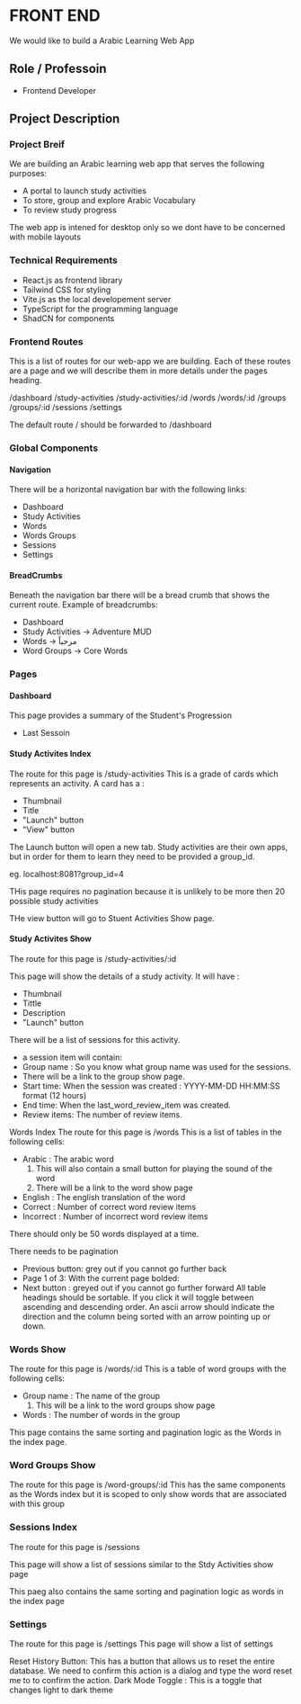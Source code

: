# FRONT END
We would like to build a Arabic Learning Web App

## Role / Professoin
- Frontend Developer

## Project Description
### Project Breif
We are building an Arabic learning web app that serves the following purposes:
- A portal to launch study activities
- To store, group and explore Arabic Vocabulary
- To review study progress

The web app is intened for desktop only so we dont have to be concerned with mobile layouts

### Technical Requirements 
- React.js as frontend library
- Tailwind CSS for styling
- Vite.js as the local developement server
- TypeScript for the programming language
- ShadCN for components

### Frontend Routes
This is a list of routes for our web-app we are building.
Each of these routes are a page and we will describe them in more details under the pages heading.

/dashboard
/study-activities
/study-activities/:id
/words
/words/:id
/groups
/groups/:id
/sessions
/settings

The default route / should be forwarded to /dashboard

### Global Components
#### Navigation
There will be a horizontal navigation bar with the following links:
- Dashboard
- Study Activities
- Words
- Words Groups
- Sessions
- Settings

#### BreadCrumbs
Beneath the navigation bar there will be a bread crumb that shows the current route. Example of breadcrumbs:
- Dashboard
- Study Activities -> Adventure MUD
- Words -> مرحباً
- Word Groups -> Core Words

### Pages
#### Dashboard
This page provides a summary of the Student's Progression
- Last Sessoin
#### Study Activites Index
The route for this page is /study-activities
This is a grade of cards which represents an activity.
A card has a :
- Thumbnail
- Title
- "Launch" button
- "View" button

The Launch button will open a new tab. Study activities are their own apps, but in order for them to learn they need to be provided a group_id.

eg. localhost:8081?group_id=4

THis page requires no pagination because it is unlikely to be more then 20 possible study activities

THe view button will go to Stuent Activities Show page.

#### Study Activites Show
The route for this page is /study-activities/:id

This page will show the details of a study activity.
It will have :
- Thumbnail
- Tittle
- Description
- "Launch" button


There will be a list of sessions for this activity.
- a session item will contain:
- Group name : So you know what group name was used for the sessions.
- There will be a link to the group show page.
- Start time:  When the session was created : YYYY-MM-DD HH:MM:SS format (12 hours)
- End time: When the last_word_review_item was created.
- Review items: The number of review items.

Words Index
The route for this page is /words
This is a list of tables in the following cells:
- Arabic : The arabic word
    1) This will also contain a small button for playing the sound of the word
    2) There will be a link to the word show page
- English : The english translation of the word
- Correct : Number of correct word review items
- Incorrect : Number of incorrect word review items

There should only be 50 words displayed at a time.

There needs to be pagination
- Previous button: grey out if you cannot go further back
- Page 1 of 3: With the current page bolded:
- Next button : greyed out if you cannot go further forward
All table headings should be sortable. If you click it will toggle between ascending and descending order.
An ascii arrow should indicate the direction and the column being sorted with an arrow pointing up or down.

### Words Show
The route for this page is /words/:id
This is a table of word groups with the following cells:
- Group name : The name of the group
    1) This will be a link to the word groups show page
- Words : The number of words in the group

This page contains the same sorting and pagination logic as the Words in the index page.

### Word Groups Show
The route for this page is /word-groups/:id
This has the same components as the Words index but it is scoped to only show words that are associated with this group

### Sessions Index
The route for this page is /sessions

This page will show a list of sessions similar to the Stdy Activities show page

This paeg also contains the same sorting and pagination logic as words in the index page

### Settings
The route for this page is /settings
This page will show a list of settings

Reset History Button:
This has a button that allows us to reset the entire database.
We need to confirm this action is a dialog and type the word reset me to to confirm the action.
Dark Mode Toggle : This is a toggle that changes light to dark theme

